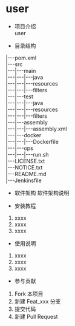 # user

-  项目介绍\
user

- 目录结构

|---pom.xml\
|---src\
|---|---main\
|---|---|---java\
|---|---|---resources\
|---|---|---filters\
|---|---test\
|---|---|---java\
|---|---|---resources\
|---|---|---filters\
|---|---assembly\
|---|---|---assembly.xml\
|---|---docker\
|---|---|---Dockerfile\
|---|---ops\
|---|---|---run.sh\
|---LICENSE.txt\
|---NOTICE.txt\
|---README.md  
|---Jenkinsfile

-  软件架构
软件架构说明


-  安装教程

1. xxxx
2. xxxx
3. xxxx

-  使用说明

1. xxxx
2. xxxx
3. xxxx

-  参与贡献

1. Fork 本项目
2. 新建 Feat_xxx 分支
3. 提交代码
4. 新建 Pull Request


